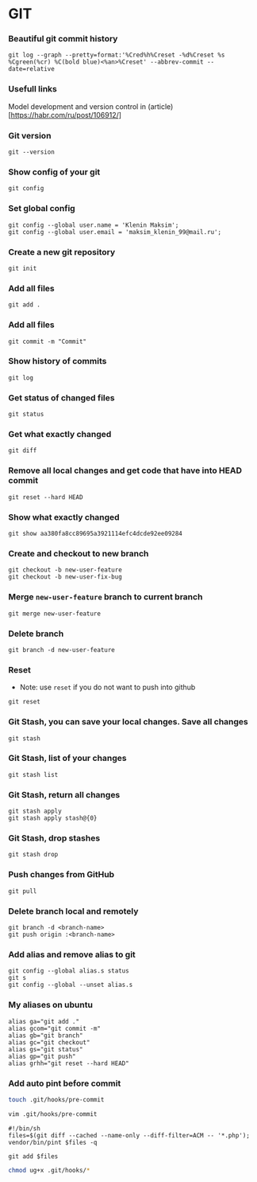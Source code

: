 # GIT

### Beautiful git commit history
```shell
git log --graph --pretty=format:'%Cred%h%Creset -%d%Creset %s %Cgreen(%cr) %C(bold blue)<%an>%Creset' --abbrev-commit --date=relative
```

### Usefull links
Model development and version control in (article)[https://habr.com/ru/post/106912/]

### Git version
```shell
git --version
```

### Show config of your git
```shell
git config
```

### Set global config
```shell
git config --global user.name = 'Klenin Maksim';
git config --global user.email = 'maksim_klenin_99@mail.ru';
```

### Create a new git repository
```shell
git init
```

### Add all files
```shell
git add .
```

### Add all files
```shell
git commit -m "Commit"
```

### Show history of commits
```shell
git log
```

### Get status of changed files
```shell
git status
```

### Get what exactly changed
```shell
git diff
```

### Remove all local changes and get code that have into HEAD commit
```shell
git reset --hard HEAD
```

### Show what exactly changed
```shell
git show aa380fa8cc89695a3921114efc4dcde92ee09284
```

### Create and checkout to new branch
```shell
git checkout -b new-user-feature
git checkout -b new-user-fix-bug
```

### Merge `new-user-feature` branch to current branch
```shell
git merge new-user-feature
```

### Delete branch
```shell
git branch -d new-user-feature
```

### Reset
* Note: use `reset` if you do not want to push into github
```shell
git reset
```

### Git Stash, you can save your local changes. Save all changes
```shell
git stash
```

### Git Stash, list of your changes
```shell
git stash list
```

### Git Stash, return all changes
```shell
git stash apply
git stash apply stash@{0}
```

### Git Stash, drop stashes
```shell
git stash drop
```

### Push changes from GitHub
```shell
git pull
```

### Delete branch local and remotely
```shell
git branch -d <branch-name>
git push origin :<branch-name>
```

### Add alias and remove alias to git
```shell
git config --global alias.s status
git s
git config --global --unset alias.s
```

### My aliases on ubuntu
```shell
alias ga="git add ."
alias gcom="git commit -m"
alias gb="git branch"
alias gc="git checkout"
alias gs="git status"
alias gp="git push"
alias grhh="git reset --hard HEAD"
```

### Add auto pint before commit

```bash
touch .git/hooks/pre-commit
```

```bash
vim .git/hooks/pre-commit
```

```
#!/bin/sh
files=$(git diff --cached --name-only --diff-filter=ACM -- '*.php');
vendor/bin/pint $files -q

git add $files
```

```bash
chmod ug+x .git/hooks/*
```
